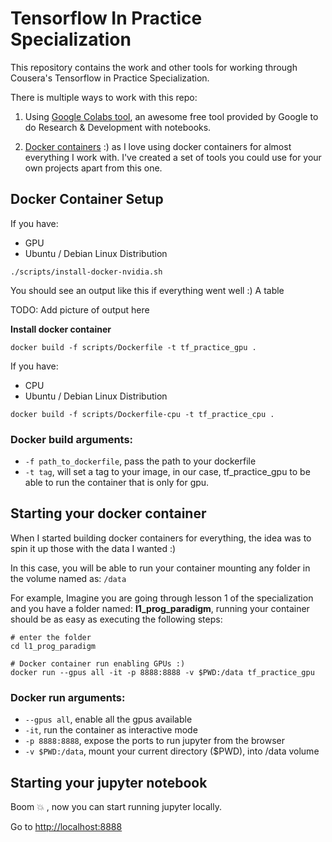 # Tensorflow In Practice Specialization

This repository contains the work and other tools for working through Cousera's Tensorflow in Practice Specialization. 

There is multiple ways to work with this repo: 

1. Using [Google Colabs tool](https://colab.research.google.com/notebooks/welcome.ipynb), an awesome free tool provided by Google to do Research & Development with notebooks.

2. [Docker containers](#Docker-Container-Setup) :) as I love using docker containers for almost everything I work with. I've created a set of tools you could use for your own projects apart from this one. 

## Docker Container Setup

 If you have: 
- GPU 
- Ubuntu / Debian Linux Distribution 

`./scripts/install-docker-nvidia.sh`

You should see an output like this if everything went well :) A table 

TODO: Add picture of output here

**Install docker container**

`docker build -f scripts/Dockerfile -t tf_practice_gpu .`

If you have: 
- CPU 
- Ubuntu / Debian Linux Distribution 

`docker build -f scripts/Dockerfile-cpu -t tf_practice_cpu .`

### Docker build arguments:
- `-f path_to_dockerfile`, pass the path to your dockerfile 
- `-t tag`, will set a tag to your image, in our case, tf_practice_gpu to be able to run the container that is only for gpu. 

## Starting your docker container

When I started building docker containers for everything, the idea was to spin it up those with the data I wanted :)

In this case, you will be able to run your container mounting any folder in the volume named as: `/data`

For example, Imagine you are going through lesson 1 of the specialization and you have a folder named: **l1_prog_paradigm**, running your container should be as easy as executing the following steps: 

```
# enter the folder 
cd l1_prog_paradigm

# Docker container run enabling GPUs :)
docker run --gpus all -it -p 8888:8888 -v $PWD:/data tf_practice_gpu
```
### Docker run arguments:

- `--gpus all`, enable all the gpus available
- `-it`, run the container as interactive mode
- `-p 8888:8888`, expose the ports to run jupyter from the browser
- `-v $PWD:/data`, mount your current directory ($PWD), into /data volume


## Starting your jupyter notebook

Boom :boom: , now you can start running jupyter locally. 

Go to [http://localhost:8888](http://localhost:8888)





